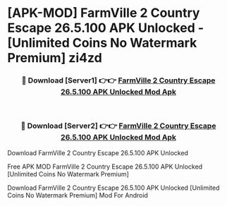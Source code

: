 # [APK-MOD] FarmVille 2  Country Escape 26.5.100 APK Unlocked - [Unlimited Coins No Watermark Premium] zi4zd



<div align="center">
<h3>🔴 Download [Server1] 👉👉 <a href="https://momento.my/?title=FarmVille_2__Country_Escape_26.5.100_APK_Unlocked">FarmVille 2  Country Escape 26.5.100 APK Unlocked Mod Apk</a></h3><br>

<h3>🔴 Download [Server2] 👉👉 <a href="https://momento.my/?title=FarmVille_2__Country_Escape_26.5.100_APK_Unlocked">FarmVille 2  Country Escape 26.5.100 APK Unlocked Mod Apk</a></h3>
</div>



Download FarmVille 2  Country Escape 26.5.100 APK Unlocked 

Free APK MOD FarmVille 2  Country Escape 26.5.100 APK Unlocked [Unlimited Coins No Watermark Premium]

Download FarmVille 2  Country Escape 26.5.100 APK Unlocked [Unlimited Coins No Watermark Premium] Mod For Android
